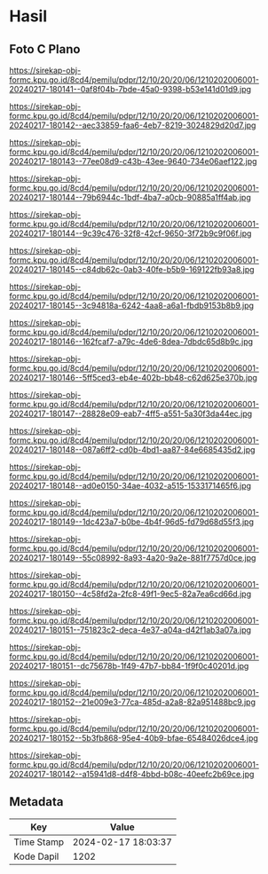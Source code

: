 # Hasil

## Foto C Plano

https://sirekap-obj-formc.kpu.go.id/8cd4/pemilu/pdpr/12/10/20/20/06/1210202006001-20240217-180141--0af8f04b-7bde-45a0-9398-b53e141d01d9.jpg

https://sirekap-obj-formc.kpu.go.id/8cd4/pemilu/pdpr/12/10/20/20/06/1210202006001-20240217-180142--aec33859-faa6-4eb7-8219-3024829d20d7.jpg

https://sirekap-obj-formc.kpu.go.id/8cd4/pemilu/pdpr/12/10/20/20/06/1210202006001-20240217-180143--77ee08d9-c43b-43ee-9640-734e06aef122.jpg

https://sirekap-obj-formc.kpu.go.id/8cd4/pemilu/pdpr/12/10/20/20/06/1210202006001-20240217-180144--79b6944c-1bdf-4ba7-a0cb-90885a1ff4ab.jpg

https://sirekap-obj-formc.kpu.go.id/8cd4/pemilu/pdpr/12/10/20/20/06/1210202006001-20240217-180144--9c39c476-32f8-42cf-9650-3f72b9c9f06f.jpg

https://sirekap-obj-formc.kpu.go.id/8cd4/pemilu/pdpr/12/10/20/20/06/1210202006001-20240217-180145--c84db62c-0ab3-40fe-b5b9-169122fb93a8.jpg

https://sirekap-obj-formc.kpu.go.id/8cd4/pemilu/pdpr/12/10/20/20/06/1210202006001-20240217-180145--3c94818a-6242-4aa8-a6a1-fbdb9153b8b9.jpg

https://sirekap-obj-formc.kpu.go.id/8cd4/pemilu/pdpr/12/10/20/20/06/1210202006001-20240217-180146--162fcaf7-a79c-4de6-8dea-7dbdc65d8b9c.jpg

https://sirekap-obj-formc.kpu.go.id/8cd4/pemilu/pdpr/12/10/20/20/06/1210202006001-20240217-180146--5ff5ced3-eb4e-402b-bb48-c62d625e370b.jpg

https://sirekap-obj-formc.kpu.go.id/8cd4/pemilu/pdpr/12/10/20/20/06/1210202006001-20240217-180147--28828e09-eab7-4ff5-a551-5a30f3da44ec.jpg

https://sirekap-obj-formc.kpu.go.id/8cd4/pemilu/pdpr/12/10/20/20/06/1210202006001-20240217-180148--087a6ff2-cd0b-4bd1-aa87-84e6685435d2.jpg

https://sirekap-obj-formc.kpu.go.id/8cd4/pemilu/pdpr/12/10/20/20/06/1210202006001-20240217-180148--ad0e0150-34ae-4032-a515-1533171465f6.jpg

https://sirekap-obj-formc.kpu.go.id/8cd4/pemilu/pdpr/12/10/20/20/06/1210202006001-20240217-180149--1dc423a7-b0be-4b4f-96d5-fd79d68d55f3.jpg

https://sirekap-obj-formc.kpu.go.id/8cd4/pemilu/pdpr/12/10/20/20/06/1210202006001-20240217-180149--55c08992-8a93-4a20-9a2e-881f7757d0ce.jpg

https://sirekap-obj-formc.kpu.go.id/8cd4/pemilu/pdpr/12/10/20/20/06/1210202006001-20240217-180150--4c58fd2a-2fc8-49f1-9ec5-82a7ea6cd66d.jpg

https://sirekap-obj-formc.kpu.go.id/8cd4/pemilu/pdpr/12/10/20/20/06/1210202006001-20240217-180151--751823c2-deca-4e37-a04a-d42f1ab3a07a.jpg

https://sirekap-obj-formc.kpu.go.id/8cd4/pemilu/pdpr/12/10/20/20/06/1210202006001-20240217-180151--dc75678b-1f49-47b7-bb84-1f9f0c40201d.jpg

https://sirekap-obj-formc.kpu.go.id/8cd4/pemilu/pdpr/12/10/20/20/06/1210202006001-20240217-180152--21e009e3-77ca-485d-a2a8-82a951488bc9.jpg

https://sirekap-obj-formc.kpu.go.id/8cd4/pemilu/pdpr/12/10/20/20/06/1210202006001-20240217-180152--5b3fb868-95e4-40b9-bfae-65484026dce4.jpg

https://sirekap-obj-formc.kpu.go.id/8cd4/pemilu/pdpr/12/10/20/20/06/1210202006001-20240217-180142--a15941d8-d4f8-4bbd-b08c-40eefc2b69ce.jpg


## Metadata

| Key        | Value               |
| ---------- | ------------------- |
| Time Stamp | 2024-02-17 18:03:37 |
| Kode Dapil | 1202                |



